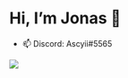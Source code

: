 # Hi, I’m Jonas 👋

- 📫 Discord: Ascyii#5565

![](https://skillicons.dev/icons?i=arch,bash,blender,bevy,bootstrap,c,cmake,css,django,git,react,github,go,haskell,html,js,java,latex,linux,md,neovim,nextjs,nodejs,npm,postgres,py,raspberrypi,react,rust,tailwind,ts,webpack,vite&perline=10)
